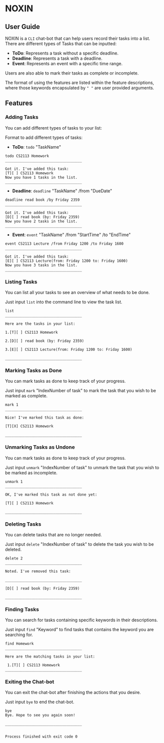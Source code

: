 # NOXIN

## User Guide

NOXIN is a `CLI` chat-bot that can help users record their tasks into a list. There are different types of Tasks that can 
be inputted:
- **ToDo**: Represents a task without a specific deadline.
- **Deadline**: Represents a task with a deadline.
- **Event**: Represents an event with a specific time range.

Users are also able to mark their tasks as complete or incomplete.

The format of using the features are listed within the feature descriptions, where those keywords encapsulated by `" "`
are user provided arguments.

## Features

### Adding Tasks

You can add different types of tasks to your list:

Format to add different types of tasks:
- **ToDo**: `todo` "TaskName"

```
todo CS2113 Homework
___________________________________

Got it. I've added this task:
[T][ ] CS2113 Homework
Now you have 1 tasks in the list.
___________________________________
```

- **Deadline**: `deadline` "TaskName" /from "DueDate"

```
deadline read book /by Friday 2359
___________________________________

Got it. I've added this task:
[D][ ] read book (by: Friday 2359)
Now you have 2 tasks in the list.
___________________________________
```


- **Event**: `event` "TaskName" /from "StartTime" /to "EndTime"

```
event CS2113 Lecture /from Friday 1200 /to Friday 1600
___________________________________

Got it. I've added this task:
[E][ ] CS2113 Lecture(from: Friday 1200 to: Friday 1600)
Now you have 3 tasks in the list.
___________________________________
```


### Listing Tasks

You can list all your tasks to see an overview of what needs to be done.

Just input `list` into the command line to view the task list.

```
list
___________________________________

Here are the tasks in your list:

1.[T][ ] CS2113 Homework

2.[D][ ] read book (by: Friday 2359)

3.[E][ ] CS2113 Lecture(from: Friday 1200 to: Friday 1600)

___________________________________
```


### Marking Tasks as Done

You can mark tasks as done to keep track of your progress.

Just input `mark` "IndexNumber of task" to mark the task that you wish to be marked as complete.

```
mark 1
___________________________________

Nice! I've marked this task as done:

[T][X] CS2113 Homework

___________________________________
```


### Unmarking Tasks as Undone
You can mark tasks as done to keep track of your progress.

Just input `unmark` "IndexNumber of task" to unmark the task that you wish to be marked as incomplete.

```
unmark 1
___________________________________

OK, I've marked this task as not done yet:

[T][ ] CS2113 Homework

___________________________________
```


### Deleting Tasks

You can delete tasks that are no longer needed.

Just input `delete` "IndexNumber of task" to delete the task you wish to be deleted.

```
delete 2
___________________________________

Noted. I've removed this task:

___________________________________

[D][ ] read book (by: Friday 2359)

___________________________________
```


### Finding Tasks

You can search for tasks containing specific keywords in their descriptions.

Just input `find` "Keyword" to find tasks that contains the keyword you are searching for.

```
find Homework
___________________________________

Here are the matching tasks in your list:

 1.[T][ ] CS2113 Homework
___________________________________
```


### Exiting the Chat-bot

You can exit the chat-bot after finishing the actions that you desire.

Just input `bye` to end the chat-bot.

```
bye
Bye. Hope to see you again soon!

___________________________________


Process finished with exit code 0
```


